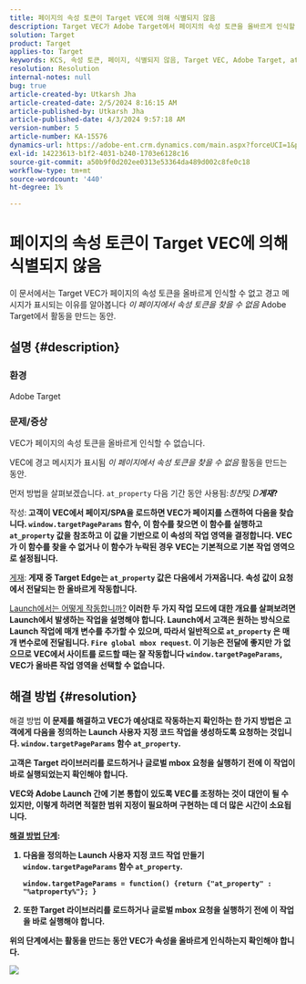 ```yaml
---
title: 페이지의 속성 토큰이 Target VEC에 의해 식별되지 않음
description: Target VEC가 Adobe Target에서 페이지의 속성 토큰을 올바르게 인식할 수 없는 이유를 알아봅니다.
solution: Target
product: Target
applies-to: Target
keywords: KCS, 속성 토큰, 페이지, 식별되지 않음, Target VEC, Adobe Target, at_property, window.targetPageParams 함수
resolution: Resolution
internal-notes: null
bug: true
article-created-by: Utkarsh Jha
article-created-date: 2/5/2024 8:16:15 AM
article-published-by: Utkarsh Jha
article-published-date: 4/3/2024 9:57:18 AM
version-number: 5
article-number: KA-15576
dynamics-url: https://adobe-ent.crm.dynamics.com/main.aspx?forceUCI=1&pagetype=entityrecord&etn=knowledgearticle&id=793c2ad0-fec3-ee11-9079-6045bd006a22
exl-id: 14223613-b1f2-4031-b240-1703e6128c16
source-git-commit: a50b9f0d202ee0313e53364da489d002c8fe0c18
workflow-type: tm+mt
source-wordcount: '440'
ht-degree: 1%

---
```


# 페이지의 속성 토큰이 Target VEC에 의해 식별되지 않음


이 문서에서는 Target VEC가 페이지의 속성 토큰을 올바르게 인식할 수 없고 경고 메시지가 표시되는 이유를 알아봅니다 *이 페이지에서 속성 토큰을 찾을 수 없음* Adobe Target에서 활동을 만드는 동안.

## 설명 {#description}


### 환경

Adobe Target



### 문제/증상

VEC가 페이지의 속성 토큰을 올바르게 인식할 수 없습니다.

VEC에 경고 메시지가 표시됨 *이 페이지에서 속성 토큰을 찾을 수 없음* 활동을 만드는 동안.

먼저 방법을 살펴보겠습니다. `at_property` 다음 기간 동안 사용됨:*칭찬*&#x200B;및 *D<b>게재*?

</b>작성:<b>
고객이 VEC에서 페이지/SPA을 로드하면 VEC가 페이지를 스캔하여 다음을 찾습니다. `window.targetPageParams` 함수, 이 함수를 찾으면 이 함수를 실행하고 `at_property` 값을 참조하고 이 값을 기반으로 이 속성의 작업 영역을 결정합니다. VEC가 이 함수를 찾을 수 없거나 이 함수가 누락된 경우 VEC는 기본적으로 기본 작업 영역으로 설정됩니다.

</b><u>게재</u>:<b>
게재 중 Target Edge는 `at_property` 값은 다음에서 가져옵니다. 속성 값이 요청에서 전달되는 한 올바르게 작동합니다.

</b><u>Launch에서는 어떻게 작동합니까?</u><b>
이러한 두 가지 작업 모드에 대한 개요를 살펴보려면 Launch에서 발생하는 작업을 설명해야 합니다.
Launch에서 고객은 원하는 방식으로 Launch 작업에 매개 변수를 추가할 수 있으며, 따라서 일반적으로 `at_property` 은 매개 변수로에 전달됩니다. `Fire global mbox request`.
이 기능은 전달에 좋지만 가 없으므로 VEC에서 사이트를 로드할 때는 잘 작동합니다 `window.targetPageParams`, VEC가 올바른 작업 영역을 선택할 수 없습니다.


## 해결 방법 {#resolution}


</b>해결 방법<b>
이 문제를 해결하고 VEC가 예상대로 작동하는지 확인하는 한 가지 방법은 고객에게 다음을 정의하는 Launch 사용자 지정 코드 작업을 생성하도록 요청하는 것입니다. `window.targetPageParams` 함수 `at_property`.

고객은 Target 라이브러리를 로드하거나 글로벌 mbox 요청을 실행하기 전에 이 작업이 바로 실행되었는지 확인해야 합니다.

VEC와 Adobe Launch 간에 기본 통합이 있도록 VEC를 조정하는 것이 대안이 될 수 있지만, 이렇게 하려면 적절한 범위 지정이 필요하며 구현하는 데 더 많은 시간이 소요됩니다.

<u>해결 방법 단계</u>:

1. 다음을 정의하는 Launch 사용자 지정 코드 작업 만들기 `window.targetPageParams` 함수 `at_property`.<br>

   ```
   window.targetPageParams = function() {return {"at_property" : "%atproperty%"}; }
   ```


2. 또한 Target 라이브러리를 로드하거나 글로벌 mbox 요청을 실행하기 전에 이 작업을 바로 실행해야 합니다.


위의 단계에서는 활동을 만드는 동안 VEC가 속성을 올바르게 인식하는지 확인해야 합니다.

![](http://omniture.custhelp.com/ci/inlineImage/get/3018176/a5a902ecd7ac849bb5bf0fa7e22e14e7)
